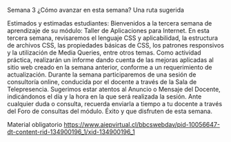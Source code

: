 Semana 3
 ¿Cómo avanzar en esta semana? Una ruta sugerida 

Estimados y estimadas estudiantes:
Bienvenidos a la tercera semana de aprendizaje de su módulo: Taller de Aplicaciones para Internet.
En esta tercera semana, revisaremos el lenguaje CSS y aplicabilidad, la estructura de archivos CSS,  las propiedades básicas de CSS, los patrones responsivos y la utilización de Media Queries, entre otros temas. 
Como actividad práctica, realizarán un informe  dando cuenta de las mejoras aplicadas al sitio web creado en la semana anterior, conforme a un requerimiento de actualización.
Durante la semana participaremos de una sesión de consultoría online, conducida por el docente a través de la Sala de Telepresencia. Sugerimos estar atentos al Anuncio o Mensaje del Docente, indicándonos el día y la hora en la que será realizada la sesión.
Ante cualquier duda o consulta, recuerda enviarla a tiempo a tu docente a través del Foro de consultas del módulo.
Éxito y que disfruten de esta  semana.

Material obligatorio
https://www.aiepvirtual.cl/bbcswebdav/pid-10056647-dt-content-rid-134900196_1/xid-134900196_1
